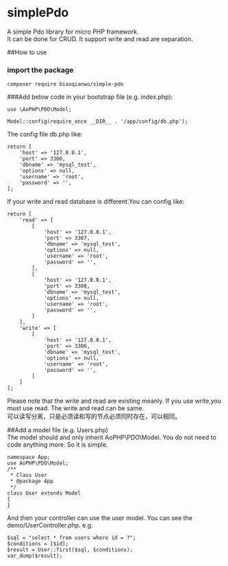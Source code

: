 # simplePdo
A simple Pdo library for micro PHP framework.  
It can be done for CRUD. It support write and read are separation.

##How to use

### import the package
`composer require biaoqianwo/simple-pdo`

###Add below code in your bootstrap file (e.g. index.php):
```
use \AoPHP\PDO\Model;

Model::config(require_once __DIR__ . '/app/config/db.php');
```

The config file db.php like:
```
return [
    'host' => '127.0.0.1',
    'port' => 3306,
    'dbname' => 'mysql_test',
    'options' => null,
    'username' => 'root',
    'password' => '',
];

```
If your write and read database is different.You can config like:  

```
return [
    'read' => [
        [
            'host' => '127.0.0.1',
            'port' => 3307,
            'dbname' => 'mysql_test',
            'options' => null,
            'username' => 'root',
            'password' => '',
        ],
        [
            'host' => '127.0.0.1',
            'port' => 3308,
            'dbname' => 'mysql_test',
            'options' => null,
            'username' => 'root',
            'password' => '',
        ]
    ],
    'write' => [
        [
            'host' => '127.0.0.1',
            'port' => 3306,
            'dbname' => 'mysql_test',
            'options' => null,
            'username' => 'root',
            'password' => '',
        ]
    ]
];
```
Please note that the write and read are existing meanly.  If you use write,you must use read.  The write and read can be same.  
可以读写分离，只是必须读和写的节点必须同时存在，可以相同。


##Add a model file (e.g. Users.php)   
The model should and only inherit AoPHP\PDO\Model.
You do not need to code anything more. So it is simple.
```
namespace App;
use AoPHP\PDO\Model;
/**
 * Class User
 * @package App
 */
class User extends Model
{
}
```
And then your controller can use the user model.
You can see the demo/UserController.php. e.g.  
```
$sql = "select * from users where id = ?";
$conditions = [$id];
$result = User::first($sql, $conditions);
var_dump($result);
```
